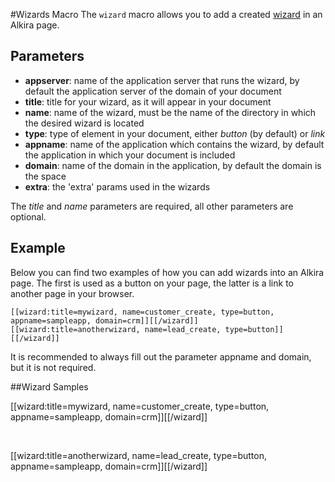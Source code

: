 #Wizards Macro
The `wizard` macro allows you to add a created [wizard](/sampleapp/#/doc/formwizardpractical) in an Alkira page.


## Parameters
* __appserver__: name of the application server that runs the wizard, by default the application server of the domain of your document
* __title__: title for your wizard, as it will appear in your document
* __name__: name of the wizard, must be the name of the directory in which the desired wizard is located
* __type__: type of element in your document, either _button_ (by default) or _link_
* __appname__: name of the application which contains the wizard, by default the application in which your document is included
* __domain__: name of the domain in the application, by default the domain is the space
* __extra__: the 'extra' params used in the wizards

The _title_ and _name_ parameters are required, all other parameters are optional.

## Example
Below you can find two examples of how you can add wizards into an Alkira page. The first is used as a button on your page, the latter is a link to another page in your browser.

    [[wizard:title=mywizard, name=customer_create, type=button, appname=sampleapp, domain=crm]][[/wizard]]
    [[wizard:title=anotherwizard, name=lead_create, type=button]][[/wizard]]

It is recommended to always fill out the parameter appname and domain, but it is not required.


##Wizard Samples

[[wizard:title=mywizard, name=customer_create, type=button, appname=sampleapp, domain=crm]][[/wizard]]

<br />

[[wizard:title=anotherwizard, name=lead_create, type=button, appname=sampleapp, domain=crm]][[/wizard]]
